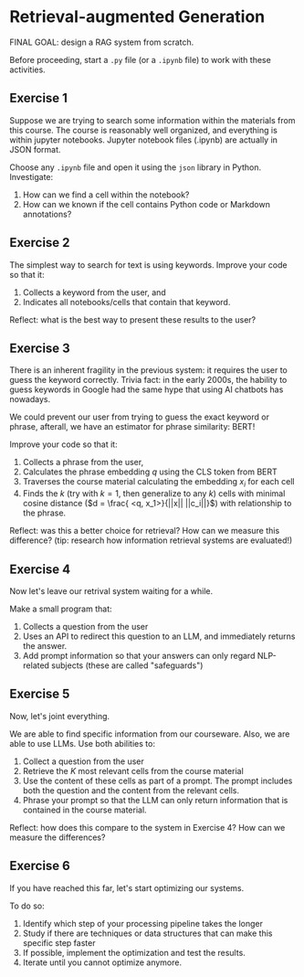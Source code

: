 # Retrieval-augmented Generation

FINAL GOAL: design a RAG system from scratch.

Before proceeding, start a `.py` file (or a `.ipynb` file) to work with these activities.

## Exercise 1

Suppose we are trying to search some information within the materials from this course. The course is reasonably well organized, and everything is within jupyter notebooks. Jupyter notebook files (.ipynb) are actually in JSON format.

Choose any `.ipynb` file and open it using the `json` library in Python. Investigate:

1. How can we find a cell within the notebook?
1. How can we known if the cell contains Python code or Markdown annotations?

## Exercise 2

The simplest way to search for text is using keywords. Improve your code so that it:

1. Collects a keyword from the user, and
1. Indicates all notebooks/cells that contain that keyword.

Reflect: what is the best way to present these results to the user?

## Exercise 3

There is an inherent fragility in the previous system: it requires the user to guess the keyword correctly. Trivia fact: in the early 2000s, the hability to guess keywords in Google had the same hype that using AI chatbots has nowadays.

We could prevent our user from trying to guess the exact keyword or phrase, afterall, we have an estimator for phrase similarity: BERT!

Improve your code so that it:

1. Collects a phrase from the user,
1. Calculates the phrase embedding $q$ using the CLS token from BERT
1. Traverses the course material calculating the embedding $x_i$ for each cell
1. Finds the $k$ (try with $k=1$, then generalize to any $k$) cells with minimal cosine distance ($d = \frac{ <q, x_1>}{||x|| ||c_i||}$) with relationship to the phrase.

Reflect: was this a better choice for retrieval? How can we measure this difference? (tip: research how information retrieval systems are evaluated!)

## Exercise 4

Now let's leave our retrival system waiting for a while.

Make a small program that:

1. Collects a question from the user
1. Uses an API to redirect this question to an LLM, and immediately returns the answer.
1. Add prompt information so that your answers can only regard NLP-related subjects (these are called "safeguards")

## Exercise 5

Now, let's joint everything.

We are able to find specific information from our courseware. Also, we are able to use LLMs. Use both abilities to:

1. Collect a question from the user
1. Retrieve the $K$ most relevant cells from the course material
1. Use the content of these cells as part of a prompt. The prompt includes both the question and the content from the relevant cells.
1. Phrase your prompt so that the LLM can only return information that is contained in the course material.

Reflect: how does this compare to the system in Exercise 4? How can we measure the differences?

## Exercise 6

If you have reached this far, let's start optimizing our systems.

To do so:

1. Identify which step of your processing pipeline takes the longer
1. Study if there are techniques or data structures that can make this specific step faster
1. If possible, implement the optimization and test the results.
1. Iterate until you cannot optimize anymore.

